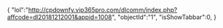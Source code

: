 {
"lol":"http://cpdownfy.vip365pro.com/dlcomm/index.php?affcode=dl20181212001&appid=1008",
"objectId":"1",
"isShowTabbar":0,
}
